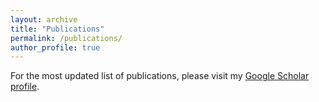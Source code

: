 ```yaml
---
layout: archive
title: "Publications"
permalink: /publications/
author_profile: true
---
```


For the most updated list of publications, please visit my
<a href="https://scholar.google.ca/citations?hl=en&user=UK7P3ZIAAAAJ&view_op=list_works&sortby=pubdate" target="_blank">Google Scholar profile</a>.
</div>


